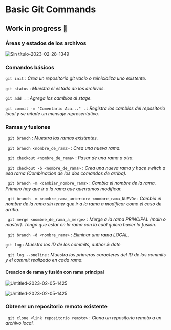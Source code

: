 # Basic Git Commands 

## **Work in progress** :love_you_gesture:

### Áreas y estados de los archivos
![Sin título-2023-02-28-1349](https://user-images.githubusercontent.com/71336562/222295682-d5b34913-f4bb-46e9-8d68-37ca1b699374.png)

### Comandos básicos  

` git init ` : _Crea un repositorio git vacio o reinicializa uno existente._

` git status ` : _Muestra el estado de los archivos._

` git add . ` : _Agrega los cambios al stage._

` git commit -m "Comentario Aca..." . ` : _Registra los cambios del repositorio local y se añade un mensaje representativo._


### Ramas y fusiones

` git branch` : _Muestra las ramas existentes._

` git branch <nombre_de_rama>` : _Crea una nueva rama._

` git checkout <nombre_de_rama>` : _Pasar de una rama a otra._

` git checkout -b <nombre_de_rama>` : _Crea una nueva rama y hace switch a esa rama (Combinacion de los dos comandos de arriba)._

` git branch -m <cambiar_nombre_rama>` : _Cambia el nombre de la rama. Primero hay que ir a la rama que querramos modificar._

` git branch -m <nombre_rama_anterior> <nombre_rama_NUEVO>` : _Cambia el nombre de la rama sin tener que ir a la rama a modificar como el caso de arriba._

` git merge <nombre_de_rama_a_merge>` : _Merge a la rama PRINCIPAL (main o master). Tengo que estar en la rama con la cual quiero hacer la fusion._

` git branch -d <nombre_rama>` : _Eliminar una rama LOCAL._

` git log ` : _Muestra los ID de los commits, author & date_

` git log --oneline` : _Muestra los primeros caracteres del ID de los commits y el commit realizado en cada rama._

#### Creacion de rama y fusión con rama principal

![Untitled-2023-02-05-1425](https://user-images.githubusercontent.com/71336562/222299509-11ec1b6a-91a6-4cf4-9a9e-8ef64332183a.png)

![Untitled-2023-02-05-1425](https://user-images.githubusercontent.com/71336562/222300522-ed0eb2a1-e555-4d42-b5e2-acecc87334ee.png)


### Obtener un repositorio remoto existente 

` git clone <link repositorio remoto>` : _Clona un repositorio remoto a un archivo local._



